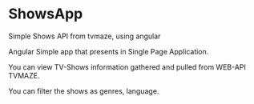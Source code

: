 # ShowsApp
Simple Shows API from tvmaze, using angular

Angular Simple app that presents in Single Page Application.

You can view TV-Shows information gathered and pulled from WEB-API TVMAZE.

You can filter the shows as genres, language.
